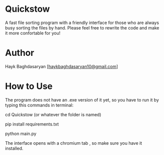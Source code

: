# Quickstow
A fast file sorting program with a friendly interface for those who are always busy sorting the files by hand.
Please feel free to rewrite the code and make it more confortable for you!

# Author
Hayk Baghdasaryan [haykbaghdasaryan10@gmail.com]

# How to Use
The program does not have an .exe version of it yet, so you have to run it by typing this commands in terminal:

cd Quickstow (or whatever the folder is named)

pip install requirements.txt

python main.py


The interface opens with a chromium tab , so make sure you have it installed.




